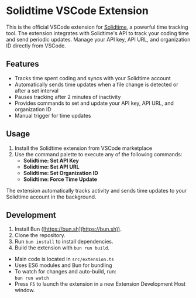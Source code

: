 # Solidtime VSCode Extension

This is the official VSCode extension for [Solidtime](https://solidtime.io), a powerful time tracking tool. The extension integrates with Solidtime's API to track your coding time and send periodic updates. Manage your API key, API URL, and organization ID directly from VSCode.

## Features

- Tracks time spent coding and syncs with your Solidtime account
- Automatically sends time updates when a file change is detected or after a set interval
- Pauses tracking after 2 minutes of inactivity
- Provides commands to set and update your API key, API URL, and organization ID
- Manual trigger for time updates

## Usage

1. Install the Solidtime extension from VSCode marketplace
2. Use the command palette to execute any of the following commands:
   - **Solidtime: Set API Key**
   - **Solidtime: Set API URL**
   - **Solidtime: Set Organization ID**
   - **Solidtime: Force Time Update**

The extension automatically tracks activity and sends time updates to your Solidtime account in the background.

## Development

1. Install Bun ([https://bun.sh](https://bun.sh)).
2. Clone the repository.
3. Run `bun install` to install dependencies.
4. Build the extension with `bun run build`.

- Main code is located in `src/extension.ts`
- Uses ES6 modules and Bun for bundling
- To watch for changes and auto-build, run:  
  `bun run watch`
- Press `F5` to launch the extension in a new Extension Development Host window.
